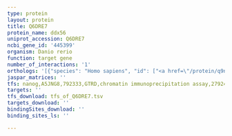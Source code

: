 ```yaml
---
type: protein
layout: protein
title: Q6DRE7
protein_name: ddx56
uniprot_accession: Q6DRE7
ncbi_gene_id: '445399'
organism: Danio rerio
function: target gene
number_of_interactions: '1'
orthologs: '[{"species": "Homo sapiens", "id": ["<a href=\"/protein/q9ny93\">Q9NY93</a>"]}, {"species": "Mus musculus", "id": ["<a href=\"/protein/q9d0r4\">Q9D0R4</a>"]}, {"species": "Rattus norvegicus", "id": ["<a href=\"/protein/a0a0g2k0e0\">A0A0G2K0E0</a>"]}, {"species": "Drosophila melanogaster", "id": ["<a href=\"/protein/q9vri0\">Q9VRI0</a>"]}, {"species": "Caenorhabditis elegans", "id": ["<a href=\"/protein/o17157\">O17157</a>"]}, {"species": "Saccharomyces cerevisiae", "id": ["<a href=\"/protein/q06218\">Q06218</a>"]}]'
jaspar_matrices: ''
tfs: nanog,A5JNG8,792333,GTRD,chromatin immunoprecipitation assay,27924024%5Buid%5D,No
targets: ''
tfs_download: tfs_of_Q6DRE7.tsv
targets_download: ''
bindingSites_download: ''
binding_sites_ls: ''

---
```

